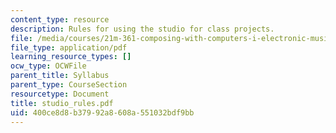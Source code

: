```yaml
---
content_type: resource
description: Rules for using the studio for class projects.
file: /media/courses/21m-361-composing-with-computers-i-electronic-music-composition-spring-2008/400ce8d8b37992a8608a551032bdf9bb_studio_rules.pdf
file_type: application/pdf
learning_resource_types: []
ocw_type: OCWFile
parent_title: Syllabus
parent_type: CourseSection
resourcetype: Document
title: studio_rules.pdf
uid: 400ce8d8-b379-92a8-608a-551032bdf9bb
---
```

